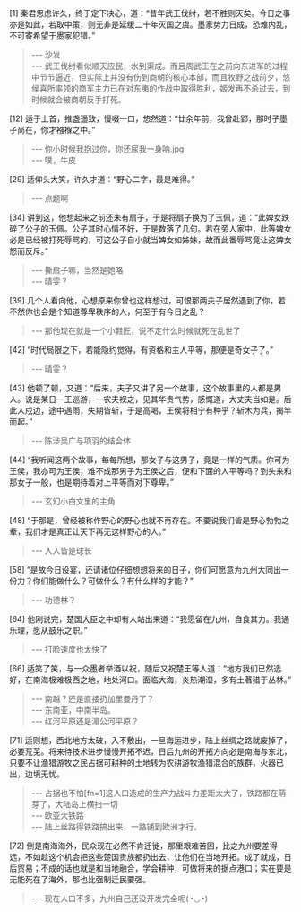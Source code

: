 
[1] 秦君思虑许久，终于定下决心，道：“昔年武王伐纣，若不胜则灭矣。今日之事亦是如此，若取中策，则无非是延缓二十年灭国之虞。墨家势力日成，恐难内乱，不可寄希望于墨家犯错。”
>--- 沙发<br>
>--- 武王伐纣看似顺天应民，水到渠成。而且周武王在之前向东进军的过程中节节逼近，但实际上并没有伤到商朝的核心本部，而且牧野之战前夕，悠侯喜所率领的商军主力已在对东夷的作战中取得胜利，姬发再不杀过去，到时候就会被商朝反手打死。<br>

[12] 适于上首，推盏遥致，慢啜一口，悠然道：“廿余年前，我曾赴郢，那时子墨子尚在，你才襁褓之中。”
>--- 你小时候我抱过你，你还尿我一身呐.jpg<br>
>--- 噗，牛皮<br>

[29] 适仰头大笑，许久才道：“野心二字，最是难得。”
>--- 点题啊<br>

[34] 讲到这，他想起来之前还未有扇子，于是将扇子换为了玉佩，道：“此婢女跌碎了公子的玉佩。公子其时心情不好，于是数落了几句。若在旁人家中，此等婢女必是已经被打死辱骂的，可这公子自小就当婢女如姊妹，故而此番辱骂竟让这婢女怒而反斥。”
>--- 撕扇子嘛，当然是她咯<br>
>--- 晴雯？<br>

[39] 几个人看向他，心想原来你曾也这样想过，可恨那两夫子居然遇到了你，若不然你也会是个知道尊卑秩序的人，何至于有今日之乱？
>--- 那他现在就是一个小鞋匠，说不定什么时候就死在乱世了<br>

[42] “时代局限之下，若能隐约觉得，有资格和主人平等，那便是奇女子了。”
>--- 晴雯？<br>

[43] 他顿了顿，又道：“后来，夫子又讲了另一个故事，这个故事里的人都是男人。说是某日一王巡游，一农夫视之，见其华贵气势，感慨道，大丈夫当如是。后此人戍边，途中遇雨，失期皆斩，于是高喝，王侯将相宁有种乎？斩木为兵，揭竿而起。”
>--- 陈涉吴广与项羽的结合体<br>

[44] “我听闻这两个故事，每每所想，那女子与这男子，竟是一样的气质。你可为王侯，我亦可为王侯，难不成那男子为王侯之后，便和下面的人平等吗？到头来和那女子一般，也是期待着对上平等而对下尊卑。”
>--- 玄幻小白文里的主角<br>

[48] “于那是，曾经被称作野心的野心也就不再存在。不要说我们皆是野心勃勃之辈，我们才是真正让天下再无这样野心的人。”
>--- 人人皆是球长<br>

[58] “是故今日设宴，还请诸位仔细想想将来的日子，你们可愿意为九州大同出一份力？你们能做什么？可做什么？有什么样的才能？”
>--- 功德林？<br>

[64] 他刚说完，楚国大臣之中却有人站出来道：“我愿留在九州，自食其力。我通乐理，愿从鼓乐之职。”
>--- 打脸速度也太快了<br>

[66] 适笑了笑，与一众墨者举酒以祝，随后又祝楚王等人道：“地方我们已然选好，在南海极难极西之地，地处河口。面临大海，炎热潮湿，多有土著猎于丛林。”
>--- 南越？还是直接扔加里曼丹了？<br>
>--- 东南亚，中南半岛。<br>
>--- 红河平原还是湄公河平原？<br>

[71] 适则想，西北地方太破，入不敷出，一旦海运进步，陆上丝绸之路就废掉了，必要荒芜。将来待技术进步慢慢开拓不迟，日后九州的开拓方向必是南海与东北，只要不让渔猎游牧之民占据可耕种的土地转为农耕游牧渔猎混合的族群，火器已出，边境无忧。
>--- 占据也不怕[fn=1]这人口造成的生产力战斗力差距太大了，铁路都在萌芽了，大陆岛上横扫一切<br>
>--- 欧亚大铁路<br>
>--- 陆上丝路得铁路搞出来，一路铺到欧洲才行。<br>

[72] 倒是南海海外，民众现在必然不肯迁徙，那里艰难苦困，比之九州要差得远，不如趁这个机会把这些楚国贵族都扔出去，让他们在当地开拓。成了就成，日后贸易；不成的话也就是和当地融合，学会耕种，可做将来的据点港口；实在要是无能死在了海外，那也比强制迁民要强。
>--- 现在人口不多，九州自己还没开发完全呢(◔◡◔)<br>
